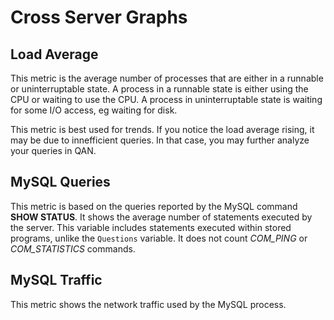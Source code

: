 # Cross Server Graphs

## Load Average

This metric is the average number of processes that are either in a runnable or uninterruptable state.  A process in a runnable state is either using the CPU or waiting to use the CPU.  A process in uninterruptable state is waiting for some I/O access, eg waiting for disk.

This metric is best used for trends. If you notice the load average rising, it may be due to innefficient queries. In that case, you may further analyze your queries in QAN.

## MySQL Queries

This metric is based on the queries reported by the MySQL command **SHOW STATUS**. It shows the average number of statements executed by the server. This variable includes statements executed within stored programs, unlike the `Questions` variable. It does not count *COM_PING* or *COM_STATISTICS* commands.

## MySQL Traffic

This metric shows the network traffic used by the MySQL process.
